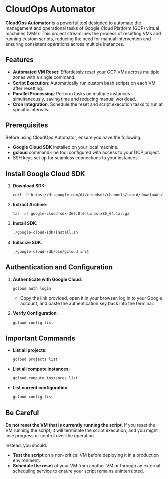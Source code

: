 # CloudOps Automator

**CloudOps Automator** is a powerful tool designed to automate the management and operational tasks of Google Cloud Platform (GCP) virtual machines (VMs). This project streamlines the process of resetting VMs and running custom scripts, reducing the need for manual intervention and ensuring consistent operations across multiple instances.

## Features

- **Automated VM Reset**: Effortlessly reset your GCP VMs across multiple zones with a single command.
- **Script Execution**: Automatically run custom bash scripts on each VM after resetting.
- **Parallel Processing**: Perform tasks on multiple instances simultaneously, saving time and reducing manual workload.
- **Cron Integration**: Schedule the reset and script execution tasks to run at specific intervals.

## Prerequisites

Before using CloudOps Automator, ensure you have the following:

- **Google Cloud SDK** installed on your local machine.
- **gcloud** command-line tool configured with access to your GCP project.
- SSH keys set up for seamless connections to your instances.

## Install Google Cloud SDK

1. **Download SDK**:
    ```bash
    curl -O https://dl.google.com/dl/cloudsdk/channels/rapid/downloads/google-cloud-sdk-367.0.0-linux-x86_64.tar.gz
    ```

2. **Extract Archive**:
    ```bash
    tar -xf google-cloud-sdk-367.0.0-linux-x86_64.tar.gz
    ```

3. **Install SDK**:
    ```bash
    ./google-cloud-sdk/install.sh
    ```

4. **Initialize SDK**:
    ```bash
    ./google-cloud-sdk/bin/gcloud init
    ```

## Authentication and Configuration

1. **Authenticate with Google Cloud**:
    ```bash
    gcloud auth login
    ```
    - Copy the link provided, open it in your browser, log in to your Google account, and paste the authentication key back into the terminal.

2. **Verify Configuration**:
    ```bash
    gcloud config list
    ```

## Important Commands

- **List all projects**:
    ```bash
    gcloud projects list
    ```

- **List all compute instances**:
    ```bash
    gcloud compute instances list
    ```

- **List current configuration**:
    ```bash
    gcloud config list
    ```

## Be Careful

**Do not reset the VM that is currently running the script**. If you reset the VM running the script, it will terminate the script execution, and you might lose progress or control over the operation.

Instead, you should:
- **Test the script** on a non-critical VM before deploying it in a production environment.
- **Schedule the reset** of your VM from another VM or through an external scheduling service to ensure your script remains uninterrupted.

